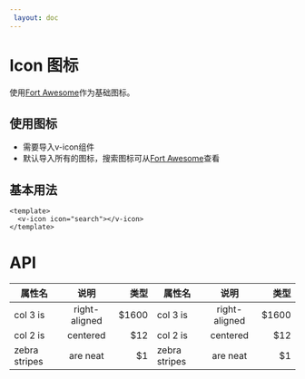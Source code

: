 ```yaml
---
 layout: doc
---
```

# Icon 图标

使用[Fort Awesome](https://fontawesome.com/)作为基础图标。

## 使用图标

  - 需要导入v-icon组件
  - 默认导入所有的图标，搜索图标可从[Fort Awesome](https://fontawesome.com/)查看

## 基本用法
  ``` vue
  <template>
    <v-icon icon="search"></v-icon>
  </template>
  ```
    
  <VIcon icon="search"></VIcon>


# API
| 属性名         |      说明      |  类型  | 属性名        |      说明      |  类型 |
| ------------- | :-----------: | ----: | ------------- | :-----------: | ----: |
| col 3 is      | right-aligned | $1600 | col 3 is      | right-aligned | $1600 |
| col 2 is      |   centered    |   $12 | col 2 is      |   centered    |   $12 |
| zebra stripes |   are neat    |    $1 | zebra stripes |   are neat    |    $1 |





